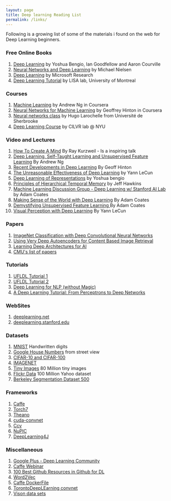 ```yaml
---
layout: page
title: Deep learning Reading List
permalink: /links/
---
```


Following is a growing list of some of the materials i found on the web for Deep Learning beginners. 

### Free Online Books

1. [Deep Learning](http://www.iro.umontreal.ca/~bengioy/dlbook/) by Yoshua Bengio, Ian Goodfellow and Aaron Courville
2. [Neural Networks and Deep Learning](http://neuralnetworksanddeeplearning.com/) by  Michael Nielsen
3. [Deep Learning](http://research.microsoft.com/pubs/209355/DeepLearning-NowPublishing-Vol7-SIG-039.pdf) by Microsoft Research
4. [Deep Learning Tutorial](http://deeplearning.net/tutorial/deeplearning.pdf) by LISA lab, University of Montreal

### Courses

1. [Machine Learning](https://class.coursera.org/ml-005) by Andrew Ng in Coursera
2. [Neural Networks for Machine Learning](https://class.coursera.org/neuralnets-2012-001) by Geoffrey Hinton in Coursera
3. [Neural networks class](https://www.youtube.com/playlist?list=PL6Xpj9I5qXYEcOhn7TqghAJ6NAPrNmUBH) by Hugo Larochelle from Université de Sherbrooke
4. [Deep Learning Course](http://cilvr.cs.nyu.edu/doku.php?id=deeplearning:slides:start) by CILVR lab @ NYU


### Video and Lectures


1. [How To Create A Mind](https://www.youtube.com/watch?v=RIkxVci-R4k) By Ray Kurzweil - Is a inspiring talk 
2. [Deep Learning, Self-Taught Learning and Unsupervised Feature Learning](https://www.youtube.com/watch?v=n1ViNeWhC24) By Andrew Ng
3. [Recent Developments in Deep Learning](https://www.youtube.com/watch?v=vShMxxqtDDs&index=3&list=PL78U8qQHXgrhP9aZraxTT5-X1RccTcUYT) By Geoff Hinton
4. [The Unreasonable Effectiveness of Deep Learning](https://www.youtube.com/watch?v=sc-KbuZqGkI) by Yann LeCun
5. [Deep Learning of Representations](https://www.youtube.com/watch?v=4xsVFLnHC_0) by Yoshua bengio
6. [Principles of Hierarchical Temporal Memory](https://www.youtube.com/watch?v=6ufPpZDmPKA) by Jeff Hawkins
7. [Machine Learning Discussion Group - Deep Learning w/ Stanford AI Lab](https://www.youtube.com/watch?v=2QJi0ArLq7s&list=PL78U8qQHXgrhP9aZraxTT5-X1RccTcUYT) by Adam Coates
8. [Making Sense of the World with Deep Learning](http://vimeo.com/80821560) By Adam Coates
9. [Demystifying Unsupervised Feature Learning ](https://www.youtube.com/watch?v=wZfVBwOO0-k) By Adam Coates
10. [Visual Perception with Deep Learning](https://www.youtube.com/watch?v=3boKlkPBckA) By Yann LeCun


### Papers
1. [ImageNet Classification with Deep Convolutional Neural Networks](http://papers.nips.cc/paper/4824-imagenet-classification-with-deep-convolutional-neural-networks.pdf)
2. [Using Very Deep Autoencoders for Content Based Image Retrieval](http://www.cs.toronto.edu/~hinton/absps/esann-deep-final.pdf)
3. [Learning Deep Architectures for AI](http://www.iro.umontreal.ca/~lisa/pointeurs/TR1312.pdf)
4. [CMU's list of papers](http://deeplearning.cs.cmu.edu/)

### Tutorials
1. [UFLDL Tutorial 1](http://deeplearning.stanford.edu/wiki/index.php/UFLDL_Tutorial)
2. [UFLDL Tutorial 2](http://ufldl.stanford.edu/tutorial/supervised/LinearRegression/)
3. [Deep Learning for NLP (without Magic)](http://www.socher.org/index.php/DeepLearningTutorial/DeepLearningTutorial)
4. [A Deep Learning Tutorial: From Perceptrons to Deep Networks](http://www.toptal.com/machine-learning/an-introduction-to-deep-learning-from-perceptrons-to-deep-networks)


### WebSites
1. [deeplearning.net](http://deeplearning.net/)
2. [deeplearning.stanford.edu](http://deeplearning.stanford.edu/)


### Datasets
1. [MNIST](http://yann.lecun.com/exdb/mnist/) Handwritten digits
2. [Google House Numbers](http://ufldl.stanford.edu/housenumbers/) from street view
3. [CIFAR-10 and CIFAR-100](http://www.cs.toronto.edu/~kriz/cifar.html) 
4. [IMAGENET](http://www.image-net.org/)
5. [Tiny Images](http://groups.csail.mit.edu/vision/TinyImages/) 80 Million tiny images 
6. [Flickr Data](http://yahoolabs.tumblr.com/post/89783581601/one-hundred-million-creative-commons-flickr-images) 100 Million Yahoo dataset
7. [Berkeley Segmentation Dataset 500](http://www.eecs.berkeley.edu/Research/Projects/CS/vision/bsds/)


### Frameworks
1. [Caffe](http://caffe.berkeleyvision.org/) 
2. [Torch7](http://torch.ch/)
3. [Theano](http://deeplearning.net/software/theano/)
4. [cuda-convnet](https://code.google.com/p/cuda-convnet2/) 
5. [Ccv](http://libccv.org/doc/doc-convnet/)
6. [NuPIC](http://numenta.org/nupic.html)
7. [DeepLearning4J](http://deeplearning4j.org/)


### Miscellaneous
1. [Google Plus - Deep Learning Community](https://plus.google.com/communities/112866381580457264725)
2. [Caffe Webinar](http://on-demand-gtc.gputechconf.com/gtcnew/on-demand-gtc.php?searchByKeyword=shelhamer&searchItems=&sessionTopic=&sessionEvent=4&sessionYear=2014&sessionFormat=&submit=&select=+)
3. [100 Best Github Resources in Github for DL](http://meta-guide.com/software-meta-guide/100-best-github-deep-learning/)
4. [Word2Vec](https://code.google.com/p/word2vec/)
5. [Caffe DockerFile](https://registry.hub.docker.com/u/tleyden5iwx/caffe/)
6. [TorontoDeepLEarning convnet](https://github.com/TorontoDeepLearning/convnet)
7. [Vison data sets](http://www.cs.cmu.edu/~cil/v-images.html)


